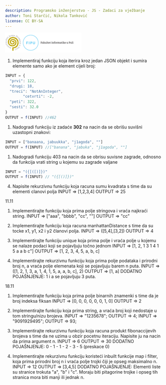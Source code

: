 ```yaml
---
description: Programsko inženjerstvo - JS - Zadaci za vježbanje
author: Toni Starčić, Nikola Tanković
license: CC BY-SA
---
```


<img src="art/fipu.png" alt="fipu" style="zoom:24%;" />



1. Implementiraj funkciju koja iterira kroz jedan JSON objekt i sumira elemente samo ako je element cijeli broj:

  ```javascript
  INPUT = {
    "prvi": 122,
    "drugi: 18,
    "treci": "NotAnInteger",
          "cetvrti": -2,
    "peti": 322,
    "sesti": 32.0
  }
  OUTPUT = f(INPUT) //462
  ```

  

1. Nadogradi funkciju iz zadaće **302** na nacin da se obrišu suvišni uzastopni znakovi:

  ```javascript
  INPUT = ["banaana, jabuukka", "j1agoda", ""]
  OUTPUT = f(INPUT) //["banana", "jabuka", "j1agoda", ""]
  ```

  

1. Nadogradi funkciju 403 na nacin da se obrisu suvisne zagrade, odnosno da funkcija vrati string u kojemu su zagrade valjane

  ```javascript
  INPUT = "({[([)]})"
  OUTPUT = f(INPUT) // "({[()]})"
  ```

4. Napisite rekurzivnu funkciju koja racuna sumu kvadrata s time da su elementi clanovi polja
INPUT => [1,2,3,4]
OUTPUT => 25

11.11

1. Implementirajte funkciju koja prima polje stringova i vraća najkraći string.
INPUT => ["aaa", "bbbb", "cc", ""]
OUTPUT => "cc"

2. Implementirajte funkciju koja racuna manhattanDistance s time da su tocke x1, y1, x2 i y2 članovi polja.
INPUT => ([5,4],[3,2])
OUTPUT => 4

3. Implementirajte funkciju unique koja prima polje i vraća polje u kojemu se nalaze podaci koji se pojavljuju točno jednom
INPUT => [1, 2, 1 3 1 4 1 5 a a b c"]
OUTPUT => [1, 2, 3, 4, 5, a, b, c]

4. Implementirajte rekurzivnu funkciju koja prima polje podataka i prirodni broj n, a vraća polje elemenata koji se pojavljuju barem n puta.
INPUT => ([1, 2, 1, 3, a, 1, 4, 1, 5, a, a, b, c], 2)
OUTPUT => [1, a]
DODATNO POJAŠNJENJE: 1 i a se pojavljuju 3 puta.

18.11

1. Implementirajte funkciju koja prima polje binarnih znamenki s time da je broj indeksa fiksan
INPUT => [0, 0, 0, 0, 0, 0, 1, 0]
OUTPUT => 2

2. Implementirajte funkciju koja prima string, a vraća broj koji nedostaje u tom stringu/nizu brojeva.
INPUT => "1235678";
OUTPUT => 4;
INPUT => "9091929495";
OUTPUT => 93;

3. Implementirajte rekurzivnu funkciju koja racuna produkt fibonaccijevih brojeva s time da ne uzima u obzir pocetnu iteraciju. Napisite ju na nacin da prima argument n.
INPUT => 6
OUTPUT => 30
DODATNO POJAŠNJENJE: 0 - 1 - 1 - 2 - 3 - 5 (preskace 0)

4. Implementirajte rekurzivnu funkciju koristeći inbuilt funkcije map i filter, koja prima prirodni broj n i vraća polje trojki čiji je opseg maksimalno n.
INPUT => 12
OUTPUT => [3,4,5]
DODATNO POJAŠNJENJE: Elementi liste su stranice trokuta "a", "b" i "c". Moraju biti pitagorine trojke i opseg tih stranica mora biti manji ili jednak n.